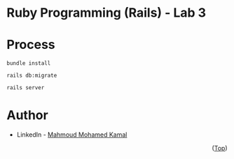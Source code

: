 # Ruby Programming (Rails) - Lab 3

# Process
```
bundle install
```
```
rails db:migrate
```
```
rails server
```

# Author
* LinkedIn - [Mahmoud Mohamed Kamal](https://www.linkedin.com/in/mahmoudfierro98)

<p align="right">(<a href="#top">Top</a>)</p>